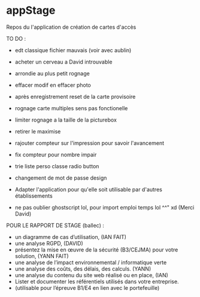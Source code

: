 # appStage 

Repos du l'application de création de cartes d'accès   

TO DO :

- edt classique fichier mauvais (voir avec aublin) 

- acheter un cerveau a David introuvable

- arrondie au plus petit rognage 

- effacer modif en effacer photo 

- après enregistrement reset de la carte provisoire

- rognage carte multiples sens pas fonctionelle 

- limiter rognage a la taille de la picturebox 

- retirer le maximise 

- rajouter compteur sur l'impression pour savoir l'avancement

- fix compteur pour nombre impair

- trie liste perso classe radio button 

- changement de mot de passe design 

- Adapter l'application pour qu'elle soit utilisable par d'autres établissements 

- ne pas oublier ghostscript lol, pour import emploi temps lol ^^" xd (Merci David) 

POUR LE RAPPORT DE STAGE (ballec) :

- un diagramme de cas d’utilisation, (IAN FAIT)
- une analyse RGPD, (DAVID)
- présentez la mise en œuvre de la sécurité (B3/CEJMA) pour votre solution, (YANN FAIT)
- une analyse de l’impact environnemental / informatique verte 
- une analyse des coûts, des délais, des calculs. (YANN)
- une analyse du contenu du site web réalisé ou en place, (IAN)
- Lister et documenter les référentiels utilisés dans votre entreprise. 
- (utilisable pour l’épreuve B1/E4 en lien avec le portefeuille)
